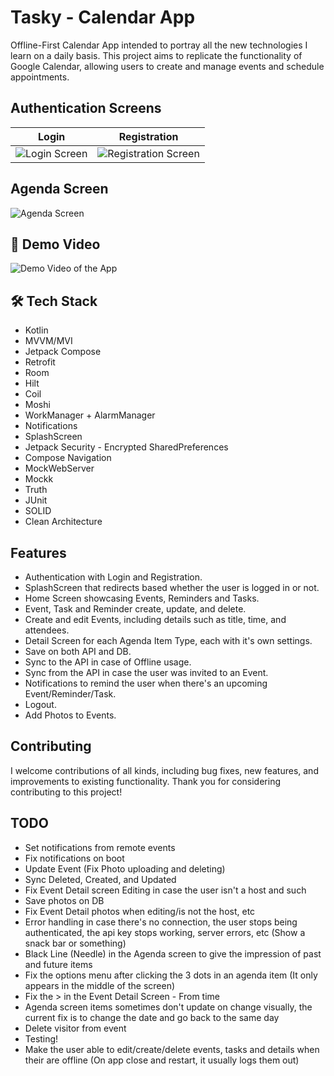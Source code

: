 # Tasky - Calendar App

Offline-First Calendar App intended to portray all the new technologies I learn on a daily basis.
This project aims to replicate the functionality of Google Calendar, allowing users to create and manage events and schedule appointments.

## Authentication Screens
Login             |  Registration
:-------------------------:|:-------------------------:
![Login Screen](https://i.imgur.com/aeFMlIs.png) | ![Registration Screen](https://i.imgur.com/qVObVca.png)

## Agenda Screen
![Agenda Screen](https://i.imgur.com/0aZ1JHH.png)

## 🎥 Demo Video
![Demo Video of the App](https://i.imgur.com/PIdcjea.gif)

## 🛠 Tech Stack

- Kotlin
- MVVM/MVI
- Jetpack Compose
- Retrofit
- Room
- Hilt
- Coil
- Moshi
- WorkManager + AlarmManager
- Notifications
- SplashScreen
- Jetpack Security - Encrypted SharedPreferences
- Compose Navigation
- MockWebServer
- Mockk
- Truth
- JUnit
- SOLID
- Clean Architecture

## Features
- Authentication with Login and Registration.
- SplashScreen that redirects based whether the user is logged in or not.
- Home Screen showcasing Events, Reminders and Tasks.
- Event, Task and Reminder create, update, and delete.
- Create and edit Events, including details such as title, time, and attendees.
- Detail Screen for each Agenda Item Type, each with it's own settings.
- Save on both API and DB.
- Sync to the API in case of Offline usage.
- Sync from the API in case the user was invited to an Event.
- Notifications to remind the user when there's an upcoming Event/Reminder/Task.
- Logout.
- Add Photos to Events.


## Contributing

I welcome contributions of all kinds, including bug fixes, new features, and improvements to existing functionality. Thank you for considering contributing to this project!

## TODO
- Set notifications from remote events
- Fix notifications on boot
- Update Event (Fix Photo uploading and deleting)
- Sync Deleted, Created, and Updated
- Fix Event Detail screen Editing in case the user isn't a host and such
- Save photos on DB
- Fix Event Detail photos when editing/is not the host, etc
- Error handling in case there's no connection, the user stops being authenticated, the api key stops working, server errors, etc (Show a snack bar or something)
- Black Line (Needle) in the Agenda screen to give the impression of past and future items
- Fix the options menu after clicking the 3 dots in an agenda item (It only appears in the middle of the screen)
- Fix the > in the Event Detail Screen - From time
- Agenda screen items sometimes don't update on change visually, the current fix is to change the date and go back to the same day
- Delete visitor from event
- Testing!
- Make the user able to edit/create/delete events, tasks and details when their are offline (On app close and restart, it usually logs them out)

